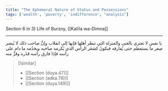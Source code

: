 ```yaml
---
title: "The Ephemeral Nature of Status and Possessions"
tags: ['wealth', 'poverty', 'indifference', "analysis"]
---
```


 Section 6 in 3) Life of Burzoy, [[Kalīla wa-Dimna]]

---
يا نفس لا تغتري بالغنى والمنزلة التي تبطر أهلها فإنها إلى انقلاب وإنَّ صاحب ذلك لا يُبصر صِغر ما يستعظم حتى يُفارقه فيكونُ كشعَر الرأس الذي يُكرمه صاحبه ويخدُمه ما دام على رأسه فإذا فارق رأسه قذَره وقزَّ منه

> [!similar]
> - [[Section (duya.47)]]
> - [[Section (adka.76)]]
> - [[Section (duya.149)]]
